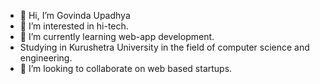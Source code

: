 - 👋 Hi, I’m Govinda Upadhya
- 👀 I’m interested in hi-tech.
- 🌱 I’m currently learning web-app development.
- Studying in Kurushetra University in the field of computer science and engineering.
- 💞️ I’m looking to collaborate on web based startups.


<!---
Govinda-Upadhya/Govinda-Upadhya is a ✨ special ✨ repository because its `README.md` (this file) appears on your GitHub profile.
You can click the Preview link to take a look at your changes.
--->
